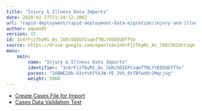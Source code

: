 ```yaml
---
title: "Injury & Illness Data Imports"
date: 2020-02-27T21:24:12.306Z
url: "rapid-deployment/rapid-deployment-data-migration/injury-and-illness-data-imports.html"
author: aquandt
version: 15
id: 1nXrFjzTbyMi_As_lbDc5OIGFCsqmfTNLYVEQ5UDffYo
source: https://drive.google.com/open?id=1nXrFjzTbyMi_As_lbDc5OIGFCsqmfTNLYVEQ5UDffYo
menu:
    main:
        name: "Injury & Illness Data Imports"
        identifier: "1nXrFjzTbyMi_As_lbDc5OIGFCsqmfTNLYVEQ5UDffYo"
        parent: "1OQWE20b-U3zYvhTtkJW-fE_3Vh_8tTBfwhRr2Mqcjvg"
        weight: 5960
---
```























* [Create Cases File for Import](../../general-functionality/system-administration/data-migration/create-cases-file-for-import.html)
* [Cases Data Validation Test](https://docs.google.com/document/d/1Ahh0T91NOyweIuJnUY3bniW53zEVmkkeIQwH5ul-TlI)
